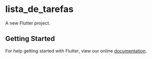 # lista_de_tarefas

A new Flutter project.

## Getting Started

For help getting started with Flutter, view our online
[documentation](https://flutter.io/).
